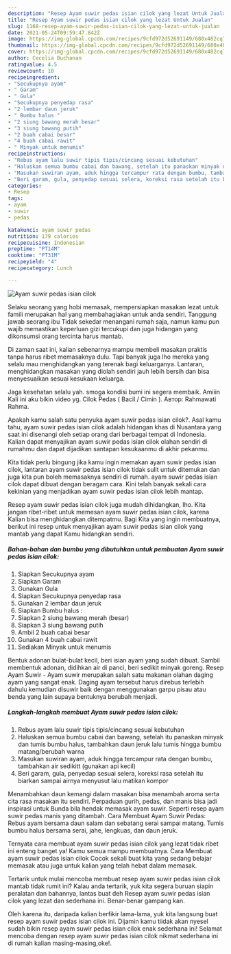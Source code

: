 ```yaml
---
description: "Resep Ayam suwir pedas isian cilok yang lezat Untuk Jualan"
title: "Resep Ayam suwir pedas isian cilok yang lezat Untuk Jualan"
slug: 1168-resep-ayam-suwir-pedas-isian-cilok-yang-lezat-untuk-jualan
date: 2021-05-24T09:59:47.842Z
image: https://img-global.cpcdn.com/recipes/9cfd972d52691149/680x482cq70/ayam-suwir-pedas-isian-cilok-foto-resep-utama.jpg
thumbnail: https://img-global.cpcdn.com/recipes/9cfd972d52691149/680x482cq70/ayam-suwir-pedas-isian-cilok-foto-resep-utama.jpg
cover: https://img-global.cpcdn.com/recipes/9cfd972d52691149/680x482cq70/ayam-suwir-pedas-isian-cilok-foto-resep-utama.jpg
author: Cecelia Buchanan
ratingvalue: 4.5
reviewcount: 10
recipeingredient:
- "Secukupnya ayam"
- " Garam"
- " Gula"
- "Secukupnya penyedap rasa"
- "2 lembar daun jeruk"
- " Bumbu halus "
- "2 siung bawang merah besar"
- "3 siung bawang putih"
- "2 buah cabai besar"
- "4 buah cabai rawit"
- " Minyak untuk menumis"
recipeinstructions:
- "Rebus ayam lalu suwir tipis tipis/cincang sesuai kebutuhan"
- "Haluskan semua bumbu cabai dan bawang, setelah itu panaskan minyak dan tumis bumbu halus, tambahkan daun jeruk lalu tumis hingga bumbu matang/berubah warna"
- "Masukan suwiran ayam, aduk hingga tercampur rata dengan bumbu, tambahkan air sedikitt (gunakan api kecil)"
- "Beri garam, gula, penyedap sesuai selera, koreksi rasa setelah itu biarkan sampai airnya menyusut lalu matikan kompor"
categories:
- Resep
tags:
- ayam
- suwir
- pedas

katakunci: ayam suwir pedas 
nutrition: 179 calories
recipecuisine: Indonesian
preptime: "PT14M"
cooktime: "PT31M"
recipeyield: "4"
recipecategory: Lunch

---
```



![Ayam suwir pedas isian cilok](https://img-global.cpcdn.com/recipes/9cfd972d52691149/680x482cq70/ayam-suwir-pedas-isian-cilok-foto-resep-utama.jpg)

Selaku seorang yang hobi memasak, mempersiapkan masakan lezat untuk famili merupakan hal yang membahagiakan untuk anda sendiri. Tanggung jawab seorang ibu Tidak sekedar menangani rumah saja, namun kamu pun wajib memastikan keperluan gizi tercukupi dan juga hidangan yang dikonsumsi orang tercinta harus mantab.

Di zaman  saat ini, kalian sebenarnya mampu membeli masakan praktis tanpa harus ribet memasaknya dulu. Tapi banyak juga lho mereka yang selalu mau menghidangkan yang terenak bagi keluarganya. Lantaran, menghidangkan masakan yang diolah sendiri jauh lebih bersih dan bisa menyesuaikan sesuai kesukaan keluarga. 

Jaga kesehatan selalu yah. smoga kondisi bumi ini segera membaik. Amiiin Kali ini aku bikin video yg. Cilok Pedas ( Bacil / Cimin ). Автор: Rahmawati Rahma.

Apakah kamu salah satu penyuka ayam suwir pedas isian cilok?. Asal kamu tahu, ayam suwir pedas isian cilok adalah hidangan khas di Nusantara yang saat ini disenangi oleh setiap orang dari berbagai tempat di Indonesia. Kalian dapat menyajikan ayam suwir pedas isian cilok olahan sendiri di rumahmu dan dapat dijadikan santapan kesukaanmu di akhir pekanmu.

Kita tidak perlu bingung jika kamu ingin memakan ayam suwir pedas isian cilok, lantaran ayam suwir pedas isian cilok tidak sulit untuk ditemukan dan juga kita pun boleh memasaknya sendiri di rumah. ayam suwir pedas isian cilok dapat dibuat dengan beragam cara. Kini telah banyak sekali cara kekinian yang menjadikan ayam suwir pedas isian cilok lebih mantap.

Resep ayam suwir pedas isian cilok juga mudah dihidangkan, lho. Kita jangan ribet-ribet untuk memesan ayam suwir pedas isian cilok, karena Kalian bisa menghidangkan ditempatmu. Bagi Kita yang ingin membuatnya, berikut ini resep untuk menyajikan ayam suwir pedas isian cilok yang mantab yang dapat Kamu hidangkan sendiri.

<!--inarticleads1-->

##### Bahan-bahan dan bumbu yang dibutuhkan untuk pembuatan Ayam suwir pedas isian cilok:

1. Siapkan Secukupnya ayam
1. Siapkan  Garam
1. Gunakan  Gula
1. Siapkan Secukupnya penyedap rasa
1. Gunakan 2 lembar daun jeruk
1. Siapkan  Bumbu halus :
1. Siapkan 2 siung bawang merah (besar)
1. Siapkan 3 siung bawang putih
1. Ambil 2 buah cabai besar
1. Gunakan 4 buah cabai rawit
1. Sediakan  Minyak untuk menumis


Bentuk adonan bulat-bulat kecil, beri isian ayam yang sudah dibuat. Sambil membentuk adonan, didihkan air di panci, beri sedikit minyak goreng. Resep Ayam Suwir - Ayam suwir merupakan salah satu makanan olahan daging ayam yang sangat enak. Daging ayam tersebut harus direbus terlebih dahulu kemudian disuwir baik dengan menggunakan garpu pisau atau benda yang lain supaya bentuknya berubah menjadi. 

<!--inarticleads2-->

##### Langkah-langkah membuat Ayam suwir pedas isian cilok:

1. Rebus ayam lalu suwir tipis tipis/cincang sesuai kebutuhan
1. Haluskan semua bumbu cabai dan bawang, setelah itu panaskan minyak dan tumis bumbu halus, tambahkan daun jeruk lalu tumis hingga bumbu matang/berubah warna
1. Masukan suwiran ayam, aduk hingga tercampur rata dengan bumbu, tambahkan air sedikitt (gunakan api kecil)
1. Beri garam, gula, penyedap sesuai selera, koreksi rasa setelah itu biarkan sampai airnya menyusut lalu matikan kompor


Menambahkan daun kemangi dalam masakan bisa menambah aroma serta cita rasa masakan itu sendiri. Perpaduan gurih, pedas, dan manis bisa jadi inspirasi untuk Bunda bila hendak memasak ayam suwir. Seperti resep ayam suwir pedas manis yang ditambah. Cara Membuat Ayam Suwir Pedas: Rebus ayam bersama daun salam dan sebatang serai sampai matang. Tumis bumbu halus bersama serai, jahe, lengkuas, dan daun jeruk. 

Ternyata cara membuat ayam suwir pedas isian cilok yang lezat tidak ribet ini enteng banget ya! Kamu semua mampu membuatnya. Cara Membuat ayam suwir pedas isian cilok Cocok sekali buat kita yang sedang belajar memasak atau juga untuk kalian yang telah hebat dalam memasak.

Tertarik untuk mulai mencoba membuat resep ayam suwir pedas isian cilok mantab tidak rumit ini? Kalau anda tertarik, yuk kita segera buruan siapin peralatan dan bahannya, lantas buat deh Resep ayam suwir pedas isian cilok yang lezat dan sederhana ini. Benar-benar gampang kan. 

Oleh karena itu, daripada kalian berfikir lama-lama, yuk kita langsung buat resep ayam suwir pedas isian cilok ini. Dijamin kamu tiidak akan nyesel sudah bikin resep ayam suwir pedas isian cilok enak sederhana ini! Selamat mencoba dengan resep ayam suwir pedas isian cilok nikmat sederhana ini di rumah kalian masing-masing,oke!.

